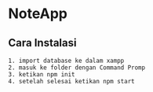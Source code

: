 # NoteApp

## Cara Instalasi 
```
1. import database ke dalam xampp 
2. masuk ke folder dengan Command Promp
3. ketikan npm init
4. setelah selesai ketikan npm start 

```


